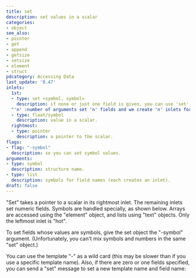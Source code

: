 ```yaml
---
title: set
description: set values in a scalar
categories:
- object
see_also:
- pointer
- get
- append
- getsize
- setsize
- element
- struct
pdcategory: Accessing Data
last_update: '0.47'
inlets:
  1st:
  - type: set <symbol, symbol>
    description: if none or just one field is given, you can use 'set' to set struct name and field.
  "'n' :number of arguments set 'n' fields and we create 'n' inlets for them.":
  - type: float/symbol
    description: value in a scalar.
  rightmost:
  - type: pointer
    description: a pointer to the scalar.
flags:
- flag:	"-symbol"
  description: so you can set symbol values.
arguments:
- type: symbol
  description: structure name.
- type: list
  description: symbols for field names (each creates an inlet).
draft: false
---
```

"Set" takes a pointer to a scalar in its rightmost inlet. The remaining inlets set numeric fields. Symbols are handled specially, as shown below. Arrays are accessed using the "element" object, and lists using "text" objects. Only the leftmost inlet is "hot".

To set fields whose values are symbols, give the set object the "-symbol" argument. (Unfortunately, you can't mix symbols and numbers in the same "set" object.)

You can use the template "-" as a wild card (this may be slower than if you use a specific template name). Also, if there are zero or one fields specified, you can send a "set" message to set a new template name and field name: